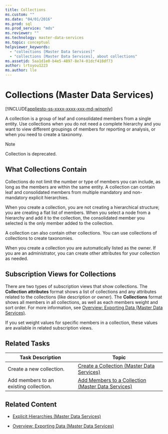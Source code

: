 ```yaml
---
title: Collections
ms.custom: ""
ms.date: "04/01/2016"
ms.prod: sql
ms.prod_service: "mds"
ms.reviewer: ""
ms.technology: master-data-services
ms.topic: conceptual
helpviewer_keywords: 
  - "collections [Master Data Services]"
  - "collections [Master Data Services], about collections"
ms.assetid: 5aa1d1e0-b4e5-4897-8e74-01dcf418df73
author: lrtoyou1223
ms.author: lle
---
```

# Collections (Master Data Services)

[!INCLUDE[appliesto-ss-xxxx-xxxx-xxx-md-winonly](../includes/appliesto-ss-xxxx-xxxx-xxx-md-winonly.md)]

  A collection is a group of leaf and consolidated members from a single entity. Use collections when you do not need a complete hierarchy and you want to view different groupings of members for reporting or analysis, or when you need to create a taxonomy.  
  
> [!NOTE]  
>  Collection is deprecated.  
  
## What Collections Contain  
 Collections do not limit the number or type of members you can include, as long as the members are within the same entity. A collection can contain leaf and consolidated members from multiple mandatory and non-mandatory explicit hierarchies.  
  
 When you create a collection, you are not creating a hierarchical structure; you are creating a flat list of members. When you select a node from a hierarchy and add it to the collection, the consolidated member you selected is the only member added to the collection.  
  
 A collection can also contain other collections. You can use collections of collections to create taxonomies.  
  
 When you create a collection you are automatically listed as the owner. If you are an administrator, you can create other attributes for your collection as needed.  
  
## Subscription Views for Collections  
 There are two types of subscription views that show collections. The **Collection attributes** format shows a list of collections and any attributes related to the collections (like description or owner). The **Collections** format shows all members in all collections, as well as each members weight and sort order. For more information, see [Overview: Exporting Data &#40;Master Data Services&#41;](../master-data-services/overview-exporting-data-master-data-services.md).  
  
 If you set weight values for specific members in a collection, these values are available in related subscription views.  
  
## Related Tasks  
  
|Task Description|Topic|  
|----------------------|-----------|  
|Create a new collection.|[Create a Collection &#40;Master Data Services&#41;](../master-data-services/create-a-collection-master-data-services.md)|  
|Add members to an existing collection.|[Add Members to a Collection &#40;Master Data Services&#41;](../master-data-services/add-members-to-a-collection-master-data-services.md)|  
  
## Related Content  
  
-   [Explicit Hierarchies &#40;Master Data Services&#41;](../master-data-services/explicit-hierarchies-master-data-services.md)  
  
-   [Overview: Exporting Data &#40;Master Data Services&#41;](../master-data-services/overview-exporting-data-master-data-services.md)  
  
  
